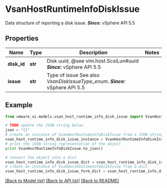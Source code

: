 # VsanHostRuntimeInfoDiskIssue

Data structure of reporting a disk issue.  ***Since:*** vSphere API 5.5 

## Properties
Name | Type | Description | Notes
------------ | ------------- | ------------- | -------------
**disk_id** | **str** | Disk uuid, @see vim.host.ScsiLun#uuid  ***Since:*** vSphere API 5.5  | 
**issue** | **str** | Type of issue  See also *VsanDiskIssueType_enum*.  ***Since:*** vSphere API 5.5  | 

## Example

```python
from vmware_vi.models.vsan_host_runtime_info_disk_issue import VsanHostRuntimeInfoDiskIssue

# TODO update the JSON string below
json = "{}"
# create an instance of VsanHostRuntimeInfoDiskIssue from a JSON string
vsan_host_runtime_info_disk_issue_instance = VsanHostRuntimeInfoDiskIssue.from_json(json)
# print the JSON string representation of the object
print VsanHostRuntimeInfoDiskIssue.to_json()

# convert the object into a dict
vsan_host_runtime_info_disk_issue_dict = vsan_host_runtime_info_disk_issue_instance.to_dict()
# create an instance of VsanHostRuntimeInfoDiskIssue from a dict
vsan_host_runtime_info_disk_issue_form_dict = vsan_host_runtime_info_disk_issue.from_dict(vsan_host_runtime_info_disk_issue_dict)
```
[[Back to Model list]](../README.md#documentation-for-models) [[Back to API list]](../README.md#documentation-for-api-endpoints) [[Back to README]](../README.md)


